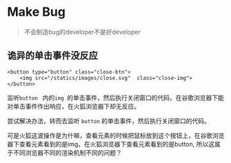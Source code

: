 # Make Bug

> 不会制造bug的developer不是好developer

## 诡异的单击事件没反应

```
<button type="button" class="close-btn">
    <img src="/statics/images/close.svg"  class="close-img">
</button>
```

监听`button ` 内的`img `的单击事件，然后执行关闭窗口的代码，在谷歌浏览器下能对单击事件作出响应，在火狐浏览器下却无反应。

尝试解决办法，转而去监听 `button` 的单击事件，然后执行关闭窗口的代码。

可是火狐这波操作是为什嘛，查看元素的时候把鼠标放到这个按钮上，在谷歌浏览器下查看元素看到的是img，在火狐浏览器下查看元素看到的是button,
所以这属于不同浏览器不同的渲染机制不同的问题？
